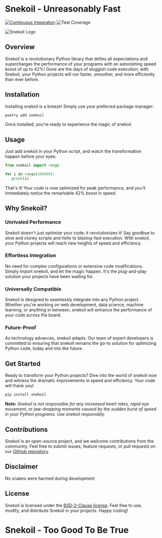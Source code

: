 # Snekoil - Unreasonably Fast

[![Continuous Integration](https://github.com/cyber-missile/snekoil/actions/workflows/ci.yml/badge.svg)](https://github.com/cyber-missile/snake-oil/actions/workflows/ci.yml) ![Test Coverage](https://img.shields.io/endpoint?url=https://gist.githubusercontent.com/overflowerror/b7cb1c2cfe64797a37bf6816d29038b7/raw/snekoil-coverage-badge.json)


![Snekoil Logo](snekoil_logo.png)

## Overview

Snekoil is a revolutionary Python library that defies all expectations and supercharges the performance of your programs with an astonishing speed boost of up to 42%! Gone are the days of sluggish code execution; with Snekoil, your Python projects will run faster, smoother, and more efficiently than ever before.

## Installation

Installing snekoil is a breeze! Simply use your preferred package manager:

```bash
poetry add snekoil
```

Once installed, you're ready to experience the magic of snekoil.

## Usage

Just add snekoil in your Python script, and watch the transformation happen before your eyes:

```python
from snekoil import range

for i in range(100000):
   print(i)
```

That's it! Your code is now optimized for peak performance, and you'll immediately notice the remarkable 42% boost in speed.

## Why Snekoil?

### Unrivaled Performance

Snekoil doesn't just optimize your code; it revolutionizes it! Say goodbye to slow and clunky scripts and hello to blazing-fast execution. With snekoil, your Python projects will reach new heights of speed and efficiency.

### Effortless Integration

No need for complex configurations or extensive code modifications. Simply import snekoil, and let the magic happen. It's the plug-and-play solution your projects have been waiting for.

### Universally Compatible

Snekoil is designed to seamlessly integrate into any Python project. Whether you're working on web development, data science, machine learning, or anything in between, snekoil will enhance the performance of your code across the board.

### Future-Proof

As technology advances, snekoil adapts. Our team of expert developers is committed to ensuring that snekoil remains the go-to solution for optimizing Python code, today and into the future.

## Get Started

Ready to transform your Python projects? Dive into the world of snekoil now and witness the dramatic improvements in speed and efficiency. Your code will thank you!

```bash
pip install snekoil
```

**Note:** *Snekoil is not responsible for any increased heart rates, rapid eye movement, or jaw-dropping moments caused by the sudden burst of speed in your Python programs. Use snekoil responsibly.*

## Contributions

Snekoil is an open-source project, and we welcome contributions from the community. Feel free to submit issues, feature requests, or pull requests on our [GitHub repository](https://github.com/cyber-missile/snake-oil).

## Disclaimer

No snakes were harmed during development 

## License

Snekoil is licensed under the [BSD-2-Clause license](LICENSE). Feel free to use, modify, and distribute Snekoil in your projects. Happy coding!

# Snekoil - Too Good To Be True
